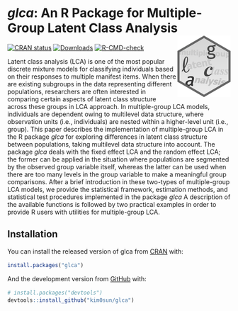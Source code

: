 
<!-- README.md is generated from README.Rmd. Please edit that file -->

# *glca*: An R Package for Multiple-Group Latent Class Analysis <img src="figures/logo.png" align="right" width="120" />

<!-- badges: start -->

[![CRAN
status](https://www.r-pkg.org/badges/version/glca)](https://CRAN.R-project.org/package=glca)
[![Downloads](https://cranlogs.r-pkg.org/badges/grand-total/glca?color=blue)](https://r-pkg.org/pkg/glca)
[![R-CMD-check](https://github.com/kim0sun/glca/workflows/R-CMD-check/badge.svg)](https://github.com/kim0sun/glca/actions)
<!-- badges: end -->

Latent class analysis (LCA) is one of the most popular discrete mixture
models for classifying individuals based on their responses to multiple
manifest items. When there are existing subgroups in the data
representing different populations, researchers are often interested in
comparing certain aspects of latent class structure across these groups
in LCA approach. In multiple-group LCA models, individuals are dependent
owing to multilevel data structure, where observation units (i.e.,
individuals) are nested within a higher-level unit (i.e., group). This
paper describes the implementation of multiple-group LCA in the R
package *glca* for exploring differences in latent class structure
between populations, taking multilevel data structure into account. The
package *glca* deals with the fixed effect LCA and the random effect
LCA; the former can be applied in the situation where populations are
segmented by the observed group variable itself, whereas the latter can
be used when there are too many levels in the group variable to make a
meaningful group comparisons. After a brief introduction in these
two-types of multiple-group LCA models, we provide the statistical
framework, estimation methods, and statistical test procedures
implemented in the package *glca* A description of the available
functions is followed by two practical examples in order to provide R
users with utilities for multiple-group LCA.

## Installation

You can install the released version of glca from
[CRAN](https://CRAN.R-project.org) with:

``` r
install.packages("glca")
```

And the development version from [GitHub](https://github.com/) with:

``` r
# install.packages("devtools")
devtools::install_github("kim0sun/glca")
```
